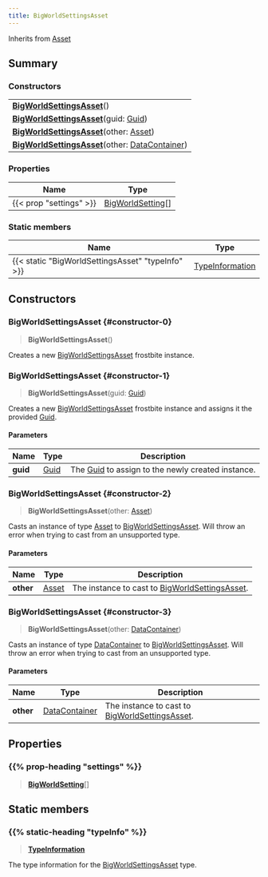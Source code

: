 ```yaml
---
title: BigWorldSettingsAsset
---
```


Inherits from [Asset](/vext/ref/fb/asset)

## Summary

### Constructors

|  |
| --- |
| **[BigWorldSettingsAsset](#constructor-0)**() |
| **[BigWorldSettingsAsset](#constructor-1)**(guid: [Guid](/vext/ref/shared/type/guid)) |
| **[BigWorldSettingsAsset](#constructor-2)**(other: [Asset](/vext/ref/fb/asset)) |
| **[BigWorldSettingsAsset](#constructor-3)**(other: [DataContainer](/vext/ref/shared/type/datacontainer)) |

### Properties

| Name | Type |
| ---- | ---- |
| {{< prop "settings" >}} | [BigWorldSetting](/vext/ref/fb/bigworldsetting)[] |

### Static members

| Name | Type |
| ---- | ---- |
| {{< static "BigWorldSettingsAsset" "typeInfo" >}} | [TypeInformation](/vext/ref/shared/type/typeinformation) |

## Constructors

### BigWorldSettingsAsset {#constructor-0}

> **BigWorldSettingsAsset**()

Creates a new [BigWorldSettingsAsset](/vext/ref/fb/bigworldsettingsasset) frostbite instance.

### BigWorldSettingsAsset {#constructor-1}

> **BigWorldSettingsAsset**(guid: [Guid](/vext/ref/shared/type/guid))

Creates a new [BigWorldSettingsAsset](/vext/ref/fb/bigworldsettingsasset) frostbite instance and assigns it the provided [Guid](/vext/ref/shared/type/guid).

#### Parameters

| Name | Type | Description |
| ---- | ---- | ----------- |
| **guid** | [Guid](/vext/ref/shared/type/guid) | The [Guid](/vext/ref/shared/type/guid) to assign to the newly created instance. |

### BigWorldSettingsAsset {#constructor-2}

> **BigWorldSettingsAsset**(other: [Asset](/vext/ref/fb/asset))

Casts an instance of type [Asset](/vext/ref/fb/asset) to [BigWorldSettingsAsset](/vext/ref/fb/bigworldsettingsasset). Will throw an error when trying to cast from an unsupported type.

#### Parameters

| Name | Type | Description |
| ---- | ---- | ----------- |
| **other** | [Asset](/vext/ref/fb/asset) | The instance to cast to [BigWorldSettingsAsset](/vext/ref/fb/bigworldsettingsasset). |

### BigWorldSettingsAsset {#constructor-3}

> **BigWorldSettingsAsset**(other: [DataContainer](/vext/ref/shared/type/datacontainer))

Casts an instance of type [DataContainer](/vext/ref/shared/type/datacontainer) to [BigWorldSettingsAsset](/vext/ref/fb/bigworldsettingsasset). Will throw an error when trying to cast from an unsupported type.

#### Parameters

| Name | Type | Description |
| ---- | ---- | ----------- |
| **other** | [DataContainer](/vext/ref/shared/type/datacontainer) | The instance to cast to [BigWorldSettingsAsset](/vext/ref/fb/bigworldsettingsasset). |

## Properties

### {{% prop-heading "settings" %}}

> **[BigWorldSetting](/vext/ref/fb/bigworldsetting)**[]

## Static members

### {{% static-heading "typeInfo" %}}

> **[TypeInformation](/vext/ref/shared/type/typeinformation)**

The type information for the [BigWorldSettingsAsset](/vext/ref/fb/bigworldsettingsasset) type.


